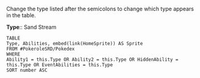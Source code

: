 Change the type listed after the semicolons to change which type appears in the table. 

**Type**:: Sand Stream

```dataview
TABLE
Type, Abilities, embed(link(HomeSprite)) AS Sprite
FROM #PokeroleSRD/Pokedex 
WHERE 
Ability1 = this.Type OR Ability2 = this.Type OR HiddenAbility = this.Type OR EventAbilities = this.Type
SORT number ASC
```
